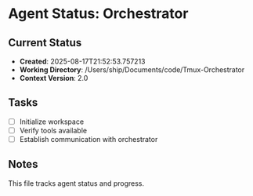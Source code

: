 # Agent Status: Orchestrator

## Current Status
- **Created**: 2025-08-17T21:52:53.757213
- **Working Directory**: /Users/ship/Documents/code/Tmux-Orchestrator
- **Context Version**: 2.0

## Tasks
- [ ] Initialize workspace
- [ ] Verify tools available
- [ ] Establish communication with orchestrator

## Notes
This file tracks agent status and progress.
